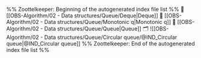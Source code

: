 %% Zoottelkeeper: Beginning of the autogenerated index file list  %%
📄 [[OBS-Algorithm/02 - Data structures/Queue/Deque|Deque]]
📄 [[OBS-Algorithm/02 - Data structures/Queue/Monotonic q|Monotonic q]]
📄 [[OBS-Algorithm/02 - Data structures/Queue/Queue|Queue]]
🗂️ ![[OBS-Algorithm/02 - Data structures/Queue/Circular queue/@IND_Circular queue|@IND_Circular queue]]
%% Zoottelkeeper: End of the autogenerated index file list  %%
